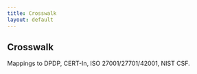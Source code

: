 ```yaml
---
title: Crosswalk
layout: default
---
```

## Crosswalk
Mappings to DPDP, CERT-In, ISO 27001/27701/42001, NIST CSF.
